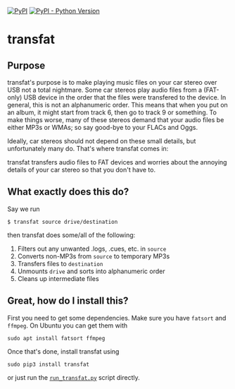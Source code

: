 [![PyPI](https://img.shields.io/pypi/v/transfat.svg)](https://pypi.org/project/transfat/)
[![PyPI - Python Version](https://img.shields.io/pypi/pyversions/transfat.svg)](https://pypi.org/project/transfat/)


# transfat

## Purpose
transfat's purpose is to make playing music files on your car stereo over USB not a total nightmare. Some car stereos play audio files from a (FAT-only) USB device in the order that the files were transfered to the device. In general, this is not an alphanumeric order. This means that when you put on an album, it might start from track 6, then go to track 9 or something. To make things worse, many of these stereos demand that your audio files be either MP3s or WMAs; so say good-bye to your FLACs and Oggs.

Ideally, car stereos should not depend on these small details, but unfortunately many do. That's where transfat comes in:

transfat transfers audio files to FAT devices and worries about the annoying details of your car stereo so that you don't have to.

## What exactly does this do?

Say we run

```
$ transfat source drive/destination
```

then transfat does some/all of the following:

1. Filters out any unwanted .logs, .cues, etc. in `source`
2. Converts non-MP3s from `source` to temporary MP3s
3. Transfers files to  `destination`
4. Unmounts `drive` and sorts into alphanumeric order
5. Cleans up intermediate files

## Great, how do I install this?

First you need to get some dependencies. Make sure you have `fatsort`
and `ffmpeg`. On Ubuntu you can get them with


```
sudo apt install fatsort ffmpeg
```

Once that's done, install transfat using

```
sudo pip3 install transfat
```

or just run the [`run_transfat.py`](run_transfat.py) script directly.
